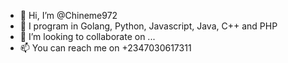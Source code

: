 - 👋 Hi, I’m @Chineme972
- 👀 I program in Golang, Python, Javascript, Java, C++ and PHP
- 💞️ I’m looking to collaborate on ...
- 📫 You can reach me on +2347030617311

<!---
Chineme972/Chineme972 is a ✨ special ✨ repository because its `README.md` (this file) appears on your GitHub profile.
You can click the Preview link to take a look at your changes.
--->
